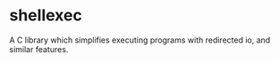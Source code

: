 shellexec
=========

A C library which simplifies executing programs with redirected io, and similar features.